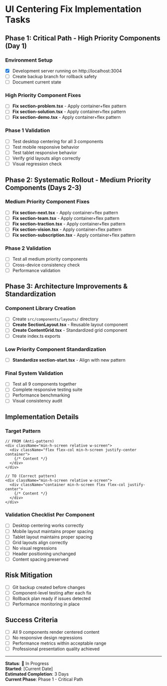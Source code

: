 # UI Centering Fix Implementation Tasks

## Phase 1: Critical Path - High Priority Components (Day 1)

### Environment Setup
- [x] Development server running on http://localhost:3004
- [ ] Create backup branch for rollback safety
- [ ] Document current state

### High Priority Component Fixes
- [ ] **Fix section-problem.tsx** - Apply container+flex pattern
- [ ] **Fix section-solution.tsx** - Apply container+flex pattern  
- [ ] **Fix section-demo.tsx** - Apply container+flex pattern

### Phase 1 Validation
- [ ] Test desktop centering for all 3 components
- [ ] Test mobile responsive behavior
- [ ] Test tablet responsive behavior
- [ ] Verify grid layouts align correctly
- [ ] Visual regression check

## Phase 2: Systematic Rollout - Medium Priority Components (Days 2-3)

### Medium Priority Component Fixes
- [ ] **Fix section-next.tsx** - Apply container+flex pattern
- [ ] **Fix section-team.tsx** - Apply container+flex pattern
- [ ] **Fix section-traction.tsx** - Apply container+flex pattern
- [ ] **Fix section-vision.tsx** - Apply container+flex pattern
- [ ] **Fix section-subscription.tsx** - Apply container+flex pattern

### Phase 2 Validation
- [ ] Test all medium priority components
- [ ] Cross-device consistency check
- [ ] Performance validation

## Phase 3: Architecture Improvements & Standardization

### Component Library Creation
- [ ] Create `src/components/layouts/` directory
- [ ] **Create SectionLayout.tsx** - Reusable layout component
- [ ] **Create ContentGrid.tsx** - Standardized grid component
- [ ] Create index.ts exports

### Low Priority Component Standardization
- [ ] **Standardize section-start.tsx** - Align with new pattern

### Final System Validation
- [ ] Test all 9 components together
- [ ] Complete responsive testing suite
- [ ] Performance benchmarking
- [ ] Visual consistency audit

## Implementation Details

### Target Pattern
```tsx
// FROM (Anti-pattern)
<div className="min-h-screen relative w-screen">
  <div className="flex flex-col min-h-screen justify-center container">
    {/* Content */}
  </div>
</div>

// TO (Correct pattern)
<div className="min-h-screen relative w-screen">
  <div className="container min-h-screen flex flex-col justify-center">
    {/* Content */}
  </div>
</div>
```

### Validation Checklist Per Component
- [ ] Desktop centering works correctly
- [ ] Mobile layout maintains proper spacing
- [ ] Tablet layout maintains proper spacing
- [ ] Grid layouts align correctly
- [ ] No visual regressions
- [ ] Header positioning unchanged
- [ ] Content spacing preserved

## Risk Mitigation
- [ ] Git backup created before changes
- [ ] Component-level testing after each fix
- [ ] Rollback plan ready if issues detected
- [ ] Performance monitoring in place

## Success Criteria
- [ ] All 9 components render centered content
- [ ] No responsive design regressions
- [ ] Performance metrics within acceptable range
- [ ] Professional presentation quality achieved

---

**Status**: 🔄 In Progress  
**Started**: [Current Date]  
**Estimated Completion**: 3 Days  
**Current Phase**: Phase 1 - Critical Path 